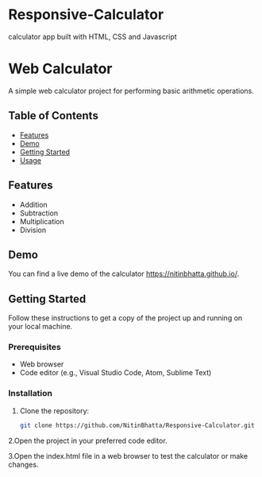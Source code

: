 # Responsive-Calculator
calculator app built with HTML, CSS and Javascript
# Web Calculator

A simple web calculator project for performing basic arithmetic operations.

## Table of Contents

- [Features](#features)
- [Demo](#demo)
- [Getting Started](#getting-started)
- [Usage](#usage)

## Features

- Addition
- Subtraction
- Multiplication
- Division

## Demo

You can find a live demo of the calculator https://nitinbhatta.github.io/.

## Getting Started

Follow these instructions to get a copy of the project up and running on your local machine.

### Prerequisites

- Web browser
- Code editor (e.g., Visual Studio Code, Atom, Sublime Text)

### Installation

1. Clone the repository:

   ```bash
   git clone https://github.com/NitinBhatta/Responsive-Calculator.git

2.Open the project in your preferred code editor.

3.Open the index.html file in a web browser to test the calculator or make changes.
